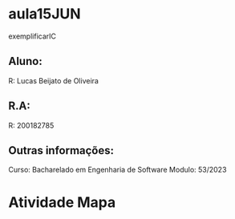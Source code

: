 # aula15JUN
exemplificarIC

## Aluno:
R: Lucas Beijato de Oliveira

## R.A:
R: 200182785

## Outras informações:
Curso: Bacharelado em Engenharia de Software
Modulo: 53/2023

# Atividade Mapa
